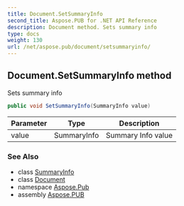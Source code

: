 ```yaml
---
title: Document.SetSummaryInfo
second_title: Aspose.PUB for .NET API Reference
description: Document method. Sets summary info
type: docs
weight: 130
url: /net/aspose.pub/document/setsummaryinfo/
---
```

## Document.SetSummaryInfo method

Sets summary info

```csharp
public void SetSummaryInfo(SummaryInfo value)
```

| Parameter | Type | Description |
| --- | --- | --- |
| value | SummaryInfo | Summary Info value |

### See Also

* class [SummaryInfo](../../summaryinfo/)
* class [Document](../)
* namespace [Aspose.Pub](../../document/)
* assembly [Aspose.PUB](../../../)


